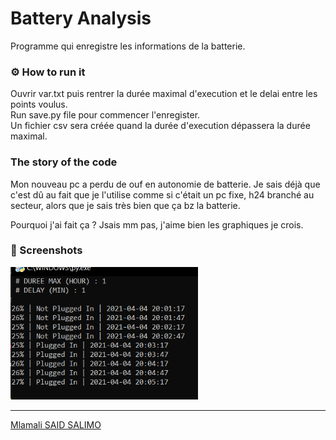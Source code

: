 # Battery Analysis
Programme qui enregistre les informations de la batterie.

### ⚙ How to run it
Ouvrir var.txt puis rentrer la durée maximal d'execution et le delai entre les points voulus. <br> 
Run save.py file pour commencer l'enregister. <br> 
Un fichier csv sera créée quand la durée d'execution dépassera la durée maximal.

### The story of the code

Mon nouveau pc a perdu de ouf en autonomie de batterie. Je sais déjà que c'est dû au fait que je l'utilise comme si c'était un pc fixe, h24 branché au secteur, alors que je sais très bien que ça bz la batterie.

Pourquoi j'ai fait ça ? Jsais mm pas, j'aime bien les graphiques je crois.

### 📸 Screenshots 

<img src="img/img1.PNG" width="300">


---
[Mlamali SAID SALIMO](https://www.linkedin.com/in/mlamalisaidsalimo)  <br/>
